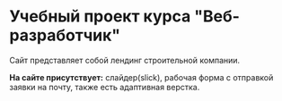 # Учебный проект курса "Веб-разработчик"
Сайт представляет собой лендинг строительной компании.

**На сайте присутствует:** слайдер(slick), рабочая форма с отправкой заявки на почту, также есть адаптивная верстка.
